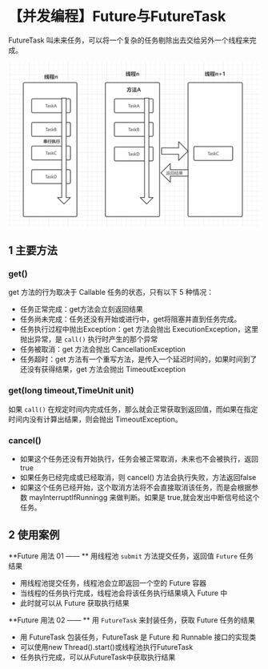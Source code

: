 # 【并发编程】Future与FutureTask

FutureTask 叫未来任务，可以将一个复杂的任务剔除出去交给另外一个线程来完成。

![image-20230607160345647](./【并发编程】Future与FutureTask.assets/image-20230607160345647.png)

## 1 主要方法

### get()

get 方法的行为取决于 Callable 任务的状态，只有以下 5 种情况：

- 任务正常完成：get方法会立刻返回结果
- 任务尚未完成：任务还没有开始或进行中，get将阻塞并直到任务完成。
- 任务执行过程中抛出Exception：get 方法会抛出 ExecutionException，这里抛出异常，是 `call()` 执行时产生的那个异常
- 任务被取消：get 方法会抛出 CancellationException 
- 任务超时：get 方法有一个重写方法，是传入一个延迟时间的，如果时间到了还没有获得结果，get 方法会抛出 TimeoutException

### get(long timeout,TimeUnit unit)

如果 `call()` 在规定时间内完成任务，那么就会正常获取到返回值，而如果在指定时间内没有计算出结果，则会抛出 TimeoutException。

### cancel()

- 如果这个任务还没有开始执行，任务会被正常取消，未来也不会被执行，返回 true
- 如果任务已经完成或已经取消，则 cancel() 方法会执行失败，方法返回false
- 如果这个任务已经开始，这个取消方法将不会直接取消该任务，而是会根据参数 mayInterruptIfRunningg 来做判断。如果是 true,就会发出中断信号给这个任务。

## 2 使用案例

**Future 用法 01 —— ** 用线程池 `submit` 方法提交任务，返回值 `Future` 任务结果

- 用线程池提交任务，线程池会立即返回一个空的 Future 容器
- 当线程的任务执行完成，线程池会将该任务执行结果填入 Future 中 
- 此时就可以从 Future 获取执行结果

**Future 用法 02 ——  ** 用 `FutureTask` 来封装任务，获取 Future 任务的结果

- 用 FutureTask 包装任务，FutureTask 是 Future 和 Runnable 接口的实现类
- 可以使用new Thread().start()或线程池执行FutureTask
- 任务执行完成，可以从FutureTask中获取执行结果

